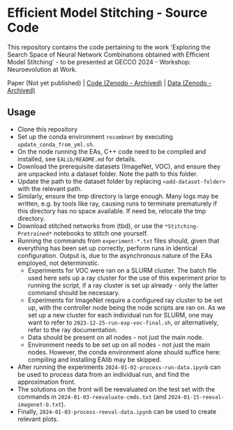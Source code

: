 # Efficient Model Stitching - Source Code
This repository contains the code pertaining to the work 'Exploring the Search Space of Neural Network Combinations obtained with Efficient Model Stitching' - to be presented at GECCO 2024 - Workshop: Neuroevolution at Work.

Paper (Not yet published) | [Code (Zenodo - Archived)](https://zenodo.org/doi/10.5281/zenodo.11120073) | [Data (Zenodo - Archived)](https://zenodo.org/doi/10.5281/zenodo.11120102)

## Usage
- Clone this repository
- Set up the conda environment `recombnet` by executing `update_conda_from_yml.sh`.
- On the node running the EAs, C++ code need to be compiled and installed, see `EALib/README.md` for details.
- Download the prerequisite datasets (ImageNet, VOC), and ensure they are unpacked into a dataset folder. Note the path to this folder.
- Update the path to the dataset folder by replacing `<add-dataset-folder>` with the relevant path.
- Similarly, ensure the tmp directory is large enough. Many logs may be written, e.g. by tools like ray, causing runs to terminate prematurely if this directory has no space available. If need be, relocate the tmp directory.
- Download stitched networks from (tbd), or use the `*Stitching-Pretrained*` notebooks to stitch one yourself.
- Running the commands from `experiment-*.txt` files should, given that everything has been set up correctly, perform runs in identical configuration. Output is, due to the asynchronous nature of the EAs employed, not deterministic.
    - Experiments for VOC were ran on a SLURM cluster. The batch file used here sets up a ray cluster for the use of this experiment prior to running the script, if a ray cluster is set up already - only the latter command should be necessary.
    - Experiments for ImageNet require a configured ray cluster to be set up, with the controller node being the node scripts are ran on. As we set up a new cluster for each individual run for SLURM, one may want to refer to `2023-12-25-run-exp-voc-final.sh`, or alternatively, refer to the ray documentation.
    - Data should be present on all nodes - not just the main node.
    - Environment needs to be set up on all nodes - not just the main nodes. However, the conda environment alone should suffice here: compiling and installing EAlib may be skipped.
- After running the experiments `2024-01-02-process-run-data.ipynb` can be used to process data from an individual run, and find the approximation front.
- The solutions on the front will be reevaluated on the test set with the commands in `2024-01-03-reevaluate-cmds.txt` (and `2024-01-15-reeval-imagenet-b.txt`).
- Finally, `2024-01-03-process-reeval-data.ipynb` can be used to create relevant plots.
